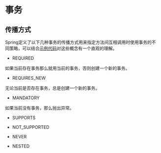 # 事务

## 传播方式

Spring定义了以下几种事务的传播方式用来指定方法间互相调用时使用事务的不同策略，可以结合[示例代码](https://github.com/pojozhang/playground/blob/master/solutions/java/src/test/java/playground/spring/jpa/TransactionPropagationTest.java)对这些概念有一个直观的理解。

- REQUIRED

如果当前存在事务那么就用当前的事务，否则创建一个新的事务。

- REQUIRES_NEW

无论当前是否存在事务，总是创建一个新的事务。

- MANDATORY

如果当前没有事务，那么抛出异常。

- SUPPORTS



- NOT_SUPPORTED

- NEVER

- NESTED
